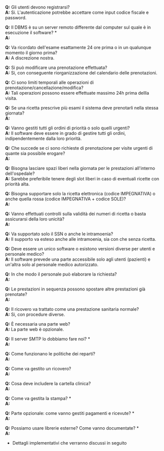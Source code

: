 __Q:__ Gli utenti devono registrarsi?  
__A:__ Si. L'autenticazione potrebbe accettare come input codice fiscale e password.  
>


__Q:__ Il DBMS è su un server remoto differente dal computer sul quale è in esecuzione il software? *  
__A:__
>

__Q:__ Va ricordato dell'esame esattamente 24 ore prima o in un qualunque momento il giorno prima?  
__A:__ A discrezione nostra.  
> 

__Q:__ Si può modificare una prenotazione effettuata?  
__A:__ Si, con conseguente riorganizzazione del calendario delle prenotazioni.  
> 

__Q:__ Ci sono limiti temporali alle operazioni di prenotazione/cancellazione/modifica?  
__A:__ Tali operazioni possono essere effettuate massimo 24h prima dellla visita.  
>

__Q:__ Se una ricetta prescrive più esami il sistema deve prenotarli nella stessa giornata?  
__A:__ 
>

__Q:__ Vanno gestiti tutti gli ordini di priorità o solo quelli urgenti?  
__A:__ Il software deve essere in grado di gestire tutti gli ordini, indipendentemente dalla loro priorità.  
>

__Q:__ Che succede se ci sono richieste di prenotazione per visite urgenti di quante sia possibile erogare?  
__A:__ 
>

__Q:__ Bisogna lasciare spazi liberi nella giornata per le prestazioni all'interno dell'ospedale?  
__A:__ Sarebbe preferibile tenere degli slot liberi in caso di eventuali ricette con priorità alta.  
>

__Q:__ Bisogna supportare solo la ricetta elettronica (codice IMPEGNATIVA) o anche quella rossa (codice IMPEGNATIVA + codice SOLE)?  
__A:__
>

__Q:__ Vanno effettuati controlli sulla validità dei numeri di ricetta o basta assicurarsi della loro unicità?  
__A:__
>

__Q:__ Va supportato solo il SSN o anche le intramoenia?  
__A:__ Il supporto va esteso anche alle intramoenia, sia con che senza ricetta.  
>

__Q:__ Deve essere un unico software o esistono versioni diverse per utenti e personale medico?  
__A:__ Il software prevede una parte accessibile solo agli utenti (pazienti) e un'altra solo al personale medico autorizzato.  
>
 
__Q:__ In che modo il personale può elaborare la richiesta?  
__A:__
>

__Q:__ Le prestazioni in sequenza possono spostare altre prestazioni già prenotate?  
__A:__
> 

__Q:__ Il ricovero va trattato come una prestazione sanitaria normale?  
__A:__ Si, con procedure diverse.  
> 

__Q:__ È necessaria una parte web?  
__A:__ La parte web è opzionale.  
>
 
__Q:__ Il server SMTP lo dobbiamo fare noi? *  
__A:__
>
 
__Q:__ Come funzionano le politiche dei reparti?  
__A:__
>

__Q:__ Come va gestito un ricovero?  
__A:__
> 

__Q:__ Cosa deve includere la cartella clinica?  
__A:__
>

__Q:__ Come va gestita la stampa? *    
__A:__
>

__Q:__ Parte opzionale: come vanno gestiti pagamenti e ricevute? *  
__A:__
>

__Q:__ Possiamo usare librerie esterne? Come vanno documentate? *  
__A:__
> 

* Dettagli implementativi che verranno discussi in seguito
